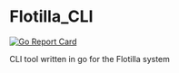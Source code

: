 # Flotilla_CLI

[![Go Report Card](https://goreportcard.com/badge/github.com/Ximidar/Flotilla_CLI)](https://goreportcard.com/report/github.com/Ximidar/Flotilla_CLI)


CLI tool written in go for the Flotilla system
